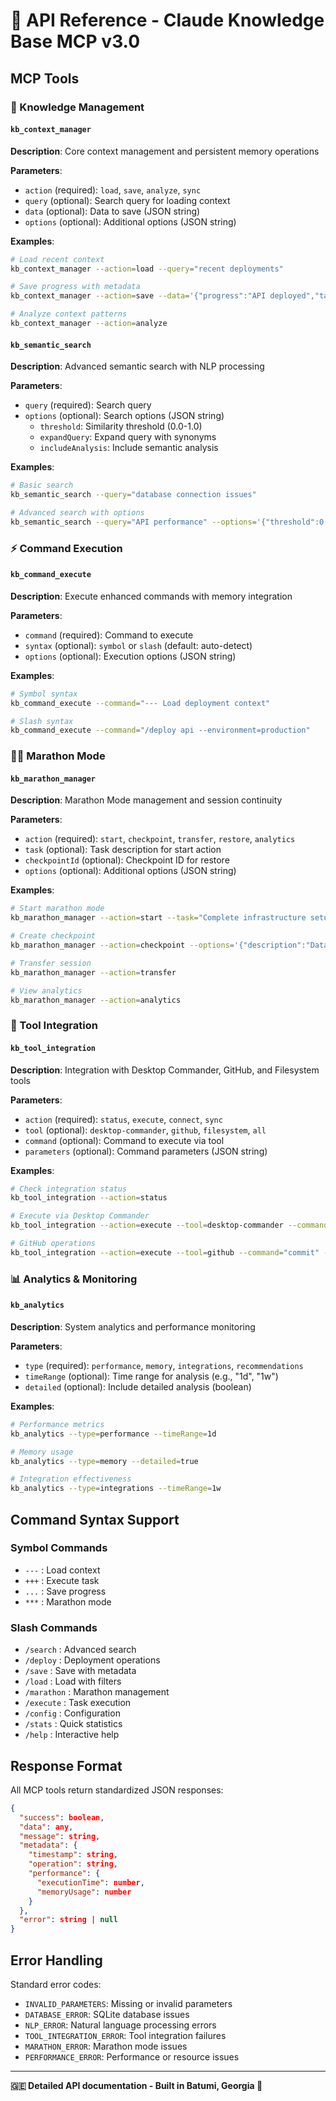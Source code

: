 # 🔧 API Reference - Claude Knowledge Base MCP v3.0

## MCP Tools

### 🧠 Knowledge Management

#### `kb_context_manager`
**Description**: Core context management and persistent memory operations

**Parameters**:
- `action` (required): `load`, `save`, `analyze`, `sync`
- `query` (optional): Search query for loading context
- `data` (optional): Data to save (JSON string)
- `options` (optional): Additional options (JSON string)

**Examples**:
```bash
# Load recent context
kb_context_manager --action=load --query="recent deployments"

# Save progress with metadata
kb_context_manager --action=save --data='{"progress":"API deployed","tags":["deployment","success"]}'

# Analyze context patterns
kb_context_manager --action=analyze
```

#### `kb_semantic_search`
**Description**: Advanced semantic search with NLP processing

**Parameters**:
- `query` (required): Search query
- `options` (optional): Search options (JSON string)
  - `threshold`: Similarity threshold (0.0-1.0)
  - `expandQuery`: Expand query with synonyms
  - `includeAnalysis`: Include semantic analysis

**Examples**:
```bash
# Basic search
kb_semantic_search --query="database connection issues"

# Advanced search with options
kb_semantic_search --query="API performance" --options='{"threshold":0.3,"expandQuery":true}'
```

### ⚡ Command Execution

#### `kb_command_execute`
**Description**: Execute enhanced commands with memory integration

**Parameters**:
- `command` (required): Command to execute
- `syntax` (optional): `symbol` or `slash` (default: auto-detect)
- `options` (optional): Execution options (JSON string)

**Examples**:
```bash
# Symbol syntax
kb_command_execute --command="--- Load deployment context"

# Slash syntax  
kb_command_execute --command="/deploy api --environment=production"
```

### 🏃‍♂️ Marathon Mode

#### `kb_marathon_manager`
**Description**: Marathon Mode management and session continuity

**Parameters**:
- `action` (required): `start`, `checkpoint`, `transfer`, `restore`, `analytics`
- `task` (optional): Task description for start action
- `checkpointId` (optional): Checkpoint ID for restore
- `options` (optional): Additional options (JSON string)

**Examples**:
```bash
# Start marathon mode
kb_marathon_manager --action=start --task="Complete infrastructure setup"

# Create checkpoint
kb_marathon_manager --action=checkpoint --options='{"description":"Database setup complete"}'

# Transfer session
kb_marathon_manager --action=transfer

# View analytics
kb_marathon_manager --action=analytics
```

### 🔌 Tool Integration

#### `kb_tool_integration`
**Description**: Integration with Desktop Commander, GitHub, and Filesystem tools

**Parameters**:
- `action` (required): `status`, `execute`, `connect`, `sync`
- `tool` (optional): `desktop-commander`, `github`, `filesystem`, `all`
- `command` (optional): Command to execute via tool
- `parameters` (optional): Command parameters (JSON string)

**Examples**:
```bash
# Check integration status
kb_tool_integration --action=status

# Execute via Desktop Commander
kb_tool_integration --action=execute --tool=desktop-commander --command="ls -la"

# GitHub operations
kb_tool_integration --action=execute --tool=github --command="commit" --parameters='{"message":"Auto-commit"}'
```

### 📊 Analytics & Monitoring

#### `kb_analytics`
**Description**: System analytics and performance monitoring

**Parameters**:
- `type` (required): `performance`, `memory`, `integrations`, `recommendations`
- `timeRange` (optional): Time range for analysis (e.g., "1d", "1w")
- `detailed` (optional): Include detailed analysis (boolean)

**Examples**:
```bash
# Performance metrics
kb_analytics --type=performance --timeRange=1d

# Memory usage
kb_analytics --type=memory --detailed=true

# Integration effectiveness
kb_analytics --type=integrations --timeRange=1w
```

## Command Syntax Support

### Symbol Commands
- `---` : Load context
- `+++` : Execute task
- `...` : Save progress  
- `***` : Marathon mode

### Slash Commands
- `/search` : Advanced search
- `/deploy` : Deployment operations
- `/save` : Save with metadata
- `/load` : Load with filters
- `/marathon` : Marathon management
- `/execute` : Task execution
- `/config` : Configuration
- `/stats` : Quick statistics
- `/help` : Interactive help

## Response Format

All MCP tools return standardized JSON responses:

```json
{
  "success": boolean,
  "data": any,
  "message": string,
  "metadata": {
    "timestamp": string,
    "operation": string,
    "performance": {
      "executionTime": number,
      "memoryUsage": number
    }
  },
  "error": string | null
}
```

## Error Handling

Standard error codes:
- `INVALID_PARAMETERS`: Missing or invalid parameters
- `DATABASE_ERROR`: SQLite database issues
- `NLP_ERROR`: Natural language processing errors
- `TOOL_INTEGRATION_ERROR`: Tool integration failures
- `MARATHON_ERROR`: Marathon mode issues
- `PERFORMANCE_ERROR`: Performance or resource issues

---

**🇬🇪 Detailed API documentation - Built in Batumi, Georgia 🌊**